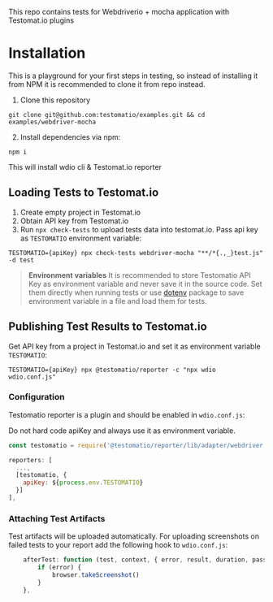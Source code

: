 This repo contains tests for Webdriverio + mocha application with Testomat.io plugins

# Installation

This is a playground for your first steps in testing, so instead of installing it from NPM it is recommended to clone it from repo instead.

1) Clone this repository

```
git clone git@github.com:testomatio/examples.git && cd examples/webdriver-mocha
```

2) Install dependencies via npm:

```
npm i
```

This will install wdio cli & Testomat.io reporter

## Loading Tests to Testomat.io

1. Create empty project in Testomat.io
2. Obtain API key from Testomat.io
2. Run `npx check-tests` to upload tests data into testomat.io. Pass api key as `TESTOMATIO` environment variable:

```
TESTOMATIO={apiKey} npx check-tests webdriver-mocha "**/*{.,_}test.js"  -d test
```

> **Environment variables** It is recommended to store Testomatio API Key as environment variable and never save it in the source code. Set them directly when running tests or use [dotenv](https://www.npmjs.com/package/dotenv) package to save environment variable in a file and load them for tests. 

## Publishing Test Results to Testomat.io

Get API key from a project in Testomat.io and set it as environment variable `TESTOMATIO`:

```
TESTOMATIO={apiKey} npx @testomatio/reporter -c "npx wdio wdio.conf.js"
```

### Configuration

Testomatio reporter is a plugin and should be enabled in `wdio.conf.js`:

Do not hard code apiKey and always use it as environment variable.

```js
const testomatio = require('@testomatio/reporter/lib/adapter/webdriver');

reporters: [
  ...,
  [testomatio, {
    apiKey: ${process.env.TESTOMATIO}
  }]
],
```

### Attaching Test Artifacts

Test artifacts will be uploaded automatically.
For uploading screenshots on failed tests to your report add the following hook to `wdio.conf.js`:

```js
    afterTest: function (test, context, { error, result, duration, passed, retries }) {
        if (error) {
            browser.takeScreenshot()
        }
    },
```
